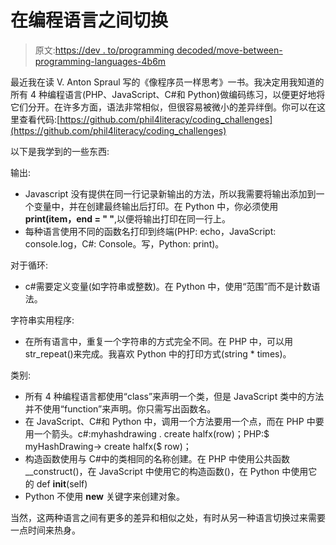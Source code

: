# 在编程语言之间切换

> 原文:[https://dev . to/programming decoded/move-between-programming-languages-4b6m](https://dev.to/programmingdecoded/moving-between-programming-languages-4b6m)

最近我在读 V. Anton Spraul 写的《像程序员一样思考》一书。我决定用我知道的所有 4 种编程语言(PHP、JavaScript、C#和 Python)做编码练习，以便更好地将它们分开。在许多方面，语法非常相似，但很容易被微小的差异绊倒。你可以在这里查看代码:[https://github.com/phil4literacy/coding_challenges](https://github.com/phil4literacy/coding_challenges)

以下是我学到的一些东西:

输出:

*   Javascript 没有提供在同一行记录新输出的方法，所以我需要将输出添加到一个变量中，并在创建最终输出后打印。在 Python 中，你必须使用 **print(item，end = " "**,以便将输出打印在同一行上。
*   每种语言使用不同的函数名打印到终端(PHP: echo，JavaScript: console.log，C#: Console。写，Python: print)。

对于循环:

*   c#需要定义变量(如字符串或整数)。在 Python 中，使用“范围”而不是计数语法。

字符串实用程序:

*   在所有语言中，重复一个字符串的方式完全不同。在 PHP 中，可以用 str_repeat()来完成。我喜欢 Python 中的打印方式(string * times)。

类别:

*   所有 4 种编程语言都使用“class”来声明一个类，但是 JavaScript 类中的方法并不使用“function”来声明。你只需写出函数名。
*   在 JavaScript、C#和 Python 中，调用一个方法要用一个点，而在 PHP 中要用一个箭头。c#:myhashdrawing . create halfx(row)；PHP:$ myHashDrawing-> create halfx($ row)；
*   构造函数使用与 C#中的类相同的名称创建。在 PHP 中使用公共函数 __construct()，在 JavaScript 中使用它的构造函数()，在 Python 中使用它的 def __init__(self)
*   Python 不使用 **new** 关键字来创建对象。

当然，这两种语言之间有更多的差异和相似之处，有时从另一种语言切换过来需要一点时间来热身。